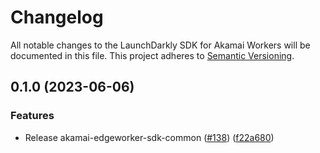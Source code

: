 # Changelog

All notable changes to the LaunchDarkly SDK for Akamai Workers will be documented in this file. This project adheres to [Semantic Versioning](https://semver.org).

## 0.1.0 (2023-06-06)


### Features

* Release akamai-edgeworker-sdk-common ([#138](https://github.com/launchdarkly/js-core/issues/138)) ([f22a680](https://github.com/launchdarkly/js-core/commit/f22a680be3eb8bb2af543ff1d5bc5198bb8a6a05))



